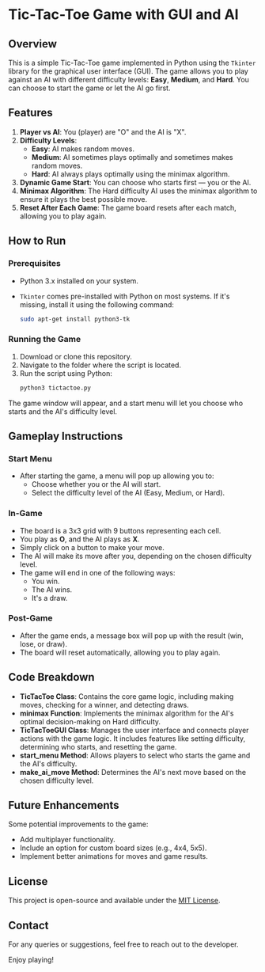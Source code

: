 # Tic-Tac-Toe Game with GUI and AI

## Overview
This is a simple Tic-Tac-Toe game implemented in Python using the `Tkinter` library for the graphical user interface (GUI). The game allows you to play against an AI with different difficulty levels: **Easy**, **Medium**, and **Hard**. You can choose to start the game or let the AI go first.

## Features
1. **Player vs AI**: You (player) are "O" and the AI is "X".
2. **Difficulty Levels**:
   - **Easy**: AI makes random moves.
   - **Medium**: AI sometimes plays optimally and sometimes makes random moves.
   - **Hard**: AI always plays optimally using the minimax algorithm.
3. **Dynamic Game Start**: You can choose who starts first — you or the AI.
4. **Minimax Algorithm**: The Hard difficulty AI uses the minimax algorithm to ensure it plays the best possible move.
5. **Reset After Each Game**: The game board resets after each match, allowing you to play again.

## How to Run

### Prerequisites
- Python 3.x installed on your system.
- `Tkinter` comes pre-installed with Python on most systems. If it's missing, install it using the following command:

  ```bash
  sudo apt-get install python3-tk
  ```

### Running the Game
1. Download or clone this repository.
2. Navigate to the folder where the script is located.
3. Run the script using Python:
   ```bash
   python3 tictactoe.py
   ```

The game window will appear, and a start menu will let you choose who starts and the AI's difficulty level.

## Gameplay Instructions

### Start Menu
- After starting the game, a menu will pop up allowing you to:
  - Choose whether you or the AI will start.
  - Select the difficulty level of the AI (Easy, Medium, or Hard).

### In-Game
- The board is a 3x3 grid with 9 buttons representing each cell.
- You play as **O**, and the AI plays as **X**.
- Simply click on a button to make your move.
- The AI will make its move after you, depending on the chosen difficulty level.
- The game will end in one of the following ways:
  - You win.
  - The AI wins.
  - It's a draw.

### Post-Game
- After the game ends, a message box will pop up with the result (win, lose, or draw).
- The board will reset automatically, allowing you to play again.

## Code Breakdown

- **TicTacToe Class**: Contains the core game logic, including making moves, checking for a winner, and detecting draws.
- **minimax Function**: Implements the minimax algorithm for the AI's optimal decision-making on Hard difficulty.
- **TicTacToeGUI Class**: Manages the user interface and connects player actions with the game logic. It includes features like setting difficulty, determining who starts, and resetting the game.
- **start_menu Method**: Allows players to select who starts the game and the AI's difficulty.
- **make_ai_move Method**: Determines the AI's next move based on the chosen difficulty level.

## Future Enhancements
Some potential improvements to the game:
- Add multiplayer functionality.
- Include an option for custom board sizes (e.g., 4x4, 5x5).
- Implement better animations for moves and game results.

## License
This project is open-source and available under the [MIT License](LICENSE).

## Contact
For any queries or suggestions, feel free to reach out to the developer.

Enjoy playing!
